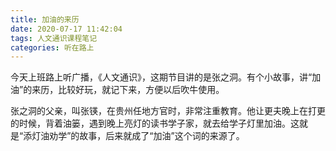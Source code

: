 ```yaml
---
title: 加油的来历
date: 2020-07-17 11:42:04
tags: 人文通识课程笔记
categories: 听在路上
---
```


今天上班路上听广播，《人文通识》，这期节目讲的是张之洞。有个小故事，讲“加油”的来历，比较好玩，就记下来，方便以后吹牛使用。
<!--more-->
张之洞的父亲，叫张锳，在贵州任地方官时，非常注重教育。他让更夫晚上在打更的时候，背着油篓，遇到晚上亮灯的读书学子家，就去给学子灯里加油。这就是“添灯油劝学”的故事，后来就成了“加油”这个词的来源了。